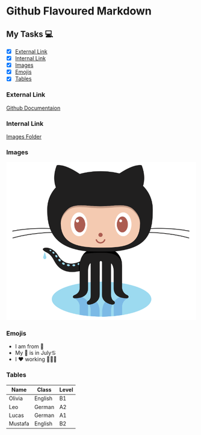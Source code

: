 # Github Flavoured Markdown
## My Tasks 💻
- [X] [External Link](#external-link)
- [X] [Internal Link](#internal-link)
- [X] [Images](#images)
- [X] [Emojis](#emojis)
- [X] [Tables](#tables)

### External Link
[Github Documentaion](https://help.github.com/en)

### Internal Link
[Images Folder](https://github.com/yukosuga/authoring-classB/tree/main/images)

### Images
![Github Logo](https://github.com/yukosuga/authoring-classB/blob/main/images/logo.png)

### Emojis
- I am from 🗾
- My 🎂 is in July♋️
- I ❤️ working 👩🏻‍💻

### Tables
| Name    | Class   | Level |
|---------|---------|-------|
| Olivia  | English | B1    |
| Leo     | German  | A2    |
| Lucas   | German  | A1    |
| Mustafa | English | B2    |
